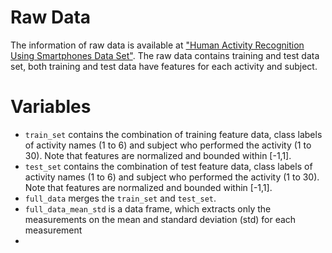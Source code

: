 # Raw Data
The information of raw data is available at ["Human Activity Recognition Using Smartphones Data Set"](http://archive.ics.uci.edu/ml/datasets/Human+Activity+Recognition+Using+Smartphones).
The raw data contains training and test data set, both training and test data have features for each activity and subject.

# Variables
* `train_set` contains the combination of training feature data, class labels of activity names (1 to 6) and subject who performed the activity (1 to 30). Note that features are normalized and bounded within [-1,1].
* `test_set` contains the combination of test feature data, class labels of activity names (1 to 6) and subject who performed the activity (1 to 30). Note that features are normalized and bounded within [-1,1].
* `full_data` merges the `train_set` and `test_set`.
* `full_data_mean_std` is a data frame, which extracts only the measurements on the mean and standard deviation (std) for each measurement
* 
